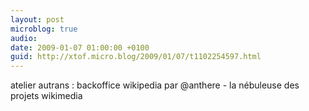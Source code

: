 ```yaml
---
layout: post
microblog: true
audio: 
date: 2009-01-07 01:00:00 +0100
guid: http://xtof.micro.blog/2009/01/07/t1102254597.html
---
```

atelier autrans : backoffice wikipedia par @anthere - la nébuleuse des projets wikimedia
